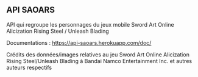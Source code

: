 ## API SAOARS

API qui regroupe les personnages du jeux mobile Sword Art Online Alicization Rising Steel / Unleash Blading

Documentations : https://api-saoars.herokuapp.com/doc/

Crédits des données/images relatives au jeu Sword Art Online Alicization Rising Steel/Unleash Blading à Bandai Namco Entertainment Inc. et autres auteurs respectifs